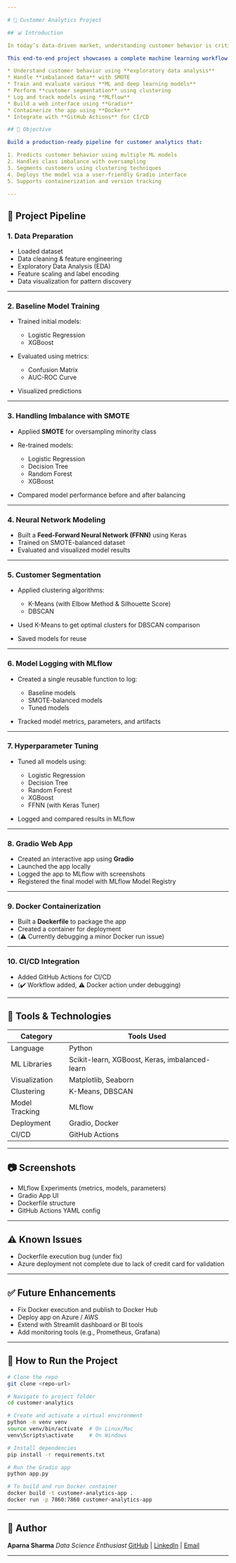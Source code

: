 ```yaml
---

# 🧠 Customer Analytics Project

## 📊 Introduction

In today’s data-driven market, understanding customer behavior is critical for improving user experience, increasing engagement, and driving business growth. **Customer Analytics** involves collecting, processing, and analyzing customer data to gain insights into purchasing patterns, segmentation, churn prediction, and targeting strategies.

This end-to-end project showcases a complete machine learning workflow that helps businesses:

* Understand customer behavior using **exploratory data analysis**
* Handle **imbalanced data** with SMOTE
* Train and evaluate various **ML and deep learning models**
* Perform **customer segmentation** using clustering
* Log and track models using **MLflow**
* Build a web interface using **Gradio**
* Containerize the app using **Docker**
* Integrate with **GitHub Actions** for CI/CD

## 🧪 Objective

Build a production-ready pipeline for customer analytics that:

1. Predicts customer behavior using multiple ML models
2. Handles class imbalance with oversampling
3. Segments customers using clustering techniques
4. Deploys the model via a user-friendly Gradio interface
5. Supports containerization and version tracking

---
```


## 🚀 Project Pipeline

### 1. **Data Preparation**

* Loaded dataset
* Data cleaning & feature engineering
* Exploratory Data Analysis (EDA)
* Feature scaling and label encoding
* Data visualization for pattern discovery

---

### 2. **Baseline Model Training**

* Trained initial models:

  * Logistic Regression
  * XGBoost
* Evaluated using metrics:

  * Confusion Matrix
  * AUC-ROC Curve
* Visualized predictions

---

### 3. **Handling Imbalance with SMOTE**

* Applied **SMOTE** for oversampling minority class
* Re-trained models:

  * Logistic Regression
  * Decision Tree
  * Random Forest
  * XGBoost
* Compared model performance before and after balancing

---

### 4. **Neural Network Modeling**

* Built a **Feed-Forward Neural Network (FFNN)** using Keras
* Trained on SMOTE-balanced dataset
* Evaluated and visualized model results

---

### 5. **Customer Segmentation**

* Applied clustering algorithms:

  * K-Means (with Elbow Method & Silhouette Score)
  * DBSCAN
* Used K-Means to get optimal clusters for DBSCAN comparison
* Saved models for reuse

---

### 6. **Model Logging with MLflow**

* Created a single reusable function to log:

  * Baseline models
  * SMOTE-balanced models
  * Tuned models
* Tracked model metrics, parameters, and artifacts

---

### 7. **Hyperparameter Tuning**

* Tuned all models using:

  * Logistic Regression
  * Decision Tree
  * Random Forest
  * XGBoost
  * FFNN (with Keras Tuner)
* Logged and compared results in MLflow

---

### 8. **Gradio Web App**

* Created an interactive app using **Gradio**
* Launched the app locally
* Logged the app to MLflow with screenshots
* Registered the final model with MLflow Model Registry

---

### 9. **Docker Containerization**

* Built a **Dockerfile** to package the app
* Created a container for deployment
* (⚠️ Currently debugging a minor Docker run issue)

---

### 10. **CI/CD Integration**

* Added GitHub Actions for CI/CD
* (✔️ Workflow added, ⚠️ Docker action under debugging)

---

## 🧰 Tools & Technologies

| Category       | Tools Used                                     |
| -------------- | ---------------------------------------------- |
| Language       | Python                                         |
| ML Libraries   | Scikit-learn, XGBoost, Keras, imbalanced-learn |
| Visualization  | Matplotlib, Seaborn                            |
| Clustering     | K-Means, DBSCAN                                |
| Model Tracking | MLflow                                         |
| Deployment     | Gradio, Docker                                 |
| CI/CD          | GitHub Actions                                 |

---

## 📷 Screenshots

* MLflow Experiments (metrics, models, parameters)
* Gradio App UI
* Dockerfile structure
* GitHub Actions YAML config

---

## ⚠️ Known Issues

* Dockerfile execution bug (under fix)
* Azure deployment not complete due to lack of credit card for validation

---

## ✅ Future Enhancements

* Fix Docker execution and publish to Docker Hub
* Deploy app on Azure / AWS
* Extend with Streamlit dashboard or BI tools
* Add monitoring tools (e.g., Prometheus, Grafana)

---

## 📂 How to Run the Project

```bash
# Clone the repo
git clone <repo-url>

# Navigate to project folder
cd customer-analytics

# Create and activate a virtual environment
python -m venv venv
source venv/bin/activate  # On Linux/Mac
venv\Scripts\activate     # On Windows

# Install dependencies
pip install -r requirements.txt

# Run the Gradio app
python app.py

# To build and run Docker container
docker build -t customer-analytics-app .
docker run -p 7860:7860 customer-analytics-app
```

---

## 👤 Author

**Aparna Sharma**
*Data Science Enthusiast*
[GitHub](https://github.com/Aparna10010) | [LinkedIn](https://www.linkedin.com/in/apsh?utm_source=share&utm_campaign=share_via&utm_content=profile&utm_medium=android_app) | [Email](aparnasharma10010@gmail.com)

---

